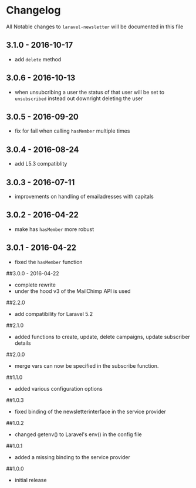 # Changelog

All Notable changes to `laravel-newsletter` will be documented in this file

## 3.1.0 - 2016-10-17

- add `delete` method

## 3.0.6 - 2016-10-13

- when unsubcribing a user the status of that user will be set to `unsubscribed` instead out downright deleting the user

## 3.0.5 - 2016-09-20

- fix for fail when calling `hasMember` multiple times

## 3.0.4 - 2016-08-24

- add L5.3 compatiblity 

## 3.0.3 - 2016-07-11
- improvements on handling of emailadresses with capitals

## 3.0.2 - 2016-04-22
- make has `hasMember` more robust

## 3.0.1 - 2016-04-22
- fixed the `hasMember` function

##3.0.0 - 2016-04-22
- complete rewrite
- under the hood v3 of the MailChimp API is used

##2.2.0
- add compatibility for Laravel 5.2

##2.1.0
- added functions to create, update, delete campaigns, update subscriber details

##2.0.0
- merge vars can now be specified in the subscribe function.

##1.1.0
- added various configuration options

##1.0.3
- fixed binding of the newsletterinterface in the service provider

##1.0.2
- changed getenv() to Laravel's env() in the config file

##1.0.1
- added a missing binding to the service provider

##1.0.0

- initial release

